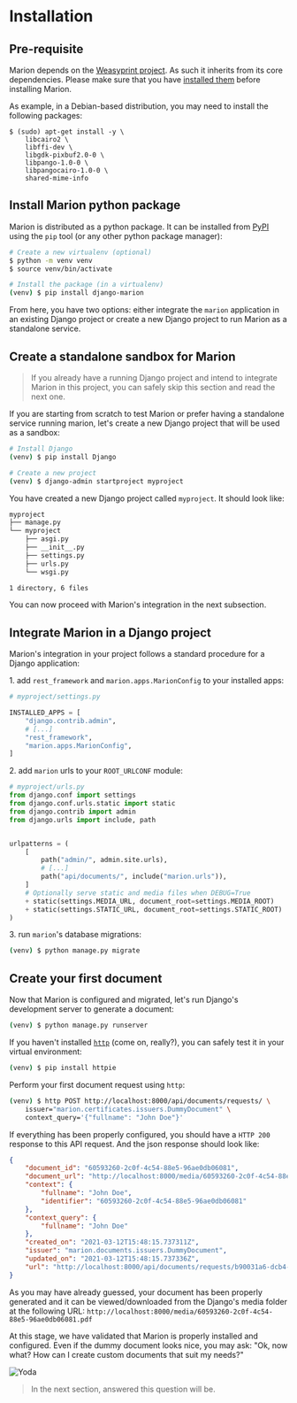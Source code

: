 # Installation

## Pre-requisite

Marion depends on the [Weasyprint project](https://weasyprint.org/). As such it
inherits from its core dependencies. Please make sure that you have [installed
them](https://weasyprint.readthedocs.io/en/latest/install.html) before
installing Marion.

As example, in a Debian-based distribution, you may need to install the
following packages:

```
$ (sudo) apt-get install -y \
    libcairo2 \
    libffi-dev \
    libgdk-pixbuf2.0-0 \
    libpango-1.0-0 \
    libpangocairo-1.0-0 \
    shared-mime-info
```

## Install Marion python package

Marion is distributed as a python package. It can be installed from
[PyPI](https://pypi.org/project/django-marion/) using the `pip` tool (or any
other python package manager):

```sh
# Create a new virtualenv (optional)
$ python -m venv venv
$ source venv/bin/activate

# Install the package (in a virtualenv)
(venv) $ pip install django-marion
```

From here, you have two options: either integrate the `marion` application in
an existing Django project or create a new Django project to run Marion as a
standalone service.

## Create a standalone sandbox for Marion

> If you already have a running Django project and intend to integrate Marion
> in this project, you can safely skip this section and read the next one.

If you are starting from scratch to test Marion or prefer having a standalone
service running marion, let's create a new Django project that will be used as
a sandbox:

```bash
# Install Django
(venv) $ pip install Django

# Create a new project
(venv) $ django-admin startproject myproject
```

You have created a new Django project called `myproject`. It should look like:

```bash
myproject
├── manage.py
└── myproject
    ├── asgi.py
    ├── __init__.py
    ├── settings.py
    ├── urls.py
    └── wsgi.py

1 directory, 6 files
```

You can now proceed with Marion's integration in the next subsection.

## Integrate Marion in a Django project

Marion's integration in your project follows a standard procedure for a Django
application:

1\. add `rest_framework` and `marion.apps.MarionConfig` to your installed apps:

```python
# myproject/settings.py

INSTALLED_APPS = [
    "django.contrib.admin",
    # [...]
    "rest_framework",
    "marion.apps.MarionConfig",
]
```

2\. add `marion` urls to your `ROOT_URLCONF` module:

```python
# myproject/urls.py
from django.conf import settings
from django.conf.urls.static import static
from django.contrib import admin
from django.urls import include, path


urlpatterns = (
    [
        path("admin/", admin.site.urls),
        # [...]
        path("api/documents/", include("marion.urls")),
    ]
    # Optionally serve static and media files when DEBUG=True
    + static(settings.MEDIA_URL, document_root=settings.MEDIA_ROOT)
    + static(settings.STATIC_URL, document_root=settings.STATIC_ROOT)
)
```

3\. run `marion`'s database migrations:

```bash
(venv) $ python manage.py migrate
```

## Create your first document

Now that Marion is configured and migrated, let's run Django's development
server to generate a document:

```bash
(venv) $ python manage.py runserver
```

If you haven't installed [`http`](https://httpie.io/) (come on, really?), you can safely test it in
your virtual environment:

```bash
(venv) $ pip install httpie
```

Perform your first document request using `http`:

```bash
(venv) $ http POST http://localhost:8000/api/documents/requests/ \
    issuer="marion.certificates.issuers.DummyDocument" \
    context_query='{"fullname": "John Doe"}'
```

If everything has been properly configured, you should have a `HTTP 200`
response to this API request. And the json response should look like:

```json
{
    "document_id": "60593260-2c0f-4c54-88e5-96ae0db06081",
    "document_url": "http://localhost:8000/media/60593260-2c0f-4c54-88e5-96ae0db06081.pdf",
    "context": {
        "fullname": "John Doe",
        "identifier": "60593260-2c0f-4c54-88e5-96ae0db06081"
    },
    "context_query": {
        "fullname": "John Doe"
    },
    "created_on": "2021-03-12T15:48:15.737311Z",
    "issuer": "marion.documents.issuers.DummyDocument",
    "updated_on": "2021-03-12T15:48:15.737336Z",
    "url": "http://localhost:8000/api/documents/requests/b90031a6-dcb4-49d6-ac6c-017030352f33/"
}
```

As you may have already guessed, your document has been properly generated and
it can be viewed/downloaded from the Django's media folder at the following
URL: `http://localhost:8000/media/60593260-2c0f-4c54-88e5-96ae0db06081.pdf`

At this stage, we have validated that Marion is properly installed and
configured. Even if the dummy document looks nice, you may ask: "Ok, now what?
How can I create custom documents that suit my needs?"

![Yoda](https://media.giphy.com/media/3ohuAxV0DfcLTxVh6w/giphy.gif)

> In the next section, answered this question will be.
